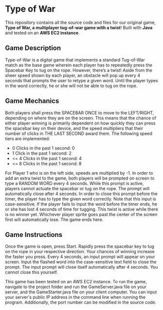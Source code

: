 # Type of War
This repository contains all the source code and files for our original game, **Type of War, a multiplayer tug-of-war game with a twist**! Built with **Java** and tested on an **AWS EC2 instance**.

## Game Description
Type-of-War is a digital game that implements a standard Tug-of-War match as the base game wherein each player has to repeatedly press the Spacebar Key to tug on the rope. However, there’s a twist! Aside from the sheer speed shown by each player, an obstacle will pop up every 4 seconds that prompts the user to retype a given word. Until the player types in the word correctly, he or she will not be able to tug on the rope.

## Game Mechanics
Both players shall press the SPACEBAR ONCE to move to the LEFT/RIGHT, depending on where they are on the screen.
This means that the chance of either player winning is primarily dependent on how quickly they can press the spacebar key on their device, and the speed multipliers that their number of clicks in THE LAST SECOND award them.
The following speed tiers are implemented:

- 0 Clicks in the past 1 second: 0
- 1 Click in the past 1 second: 2
- <= 4 Clicks in the past 1 second: 4
- <= 8 Clicks in the past 1 second: 8

For Player 1 who is on the left side, speeds are multiplied by -1.
In order to add an extra twist to the game, both players will be prompted on screen to type a RANDOM WORD every 4 seconds.
While this prompt is active, players cannot actuate the spacebar or tug on the rope.
The prompt will automatically close after 4 seconds.
In order to close this prompt before the timer, the player has to type the given word correctly. Note that this input is case-sensitive.
If the player fails to input the word before the timer ends, he or she has lost 4 seconds of time for tugging.
This twist is active while there is no winner yet.
Whichever player sprite goes past the center of the screen first will automatically lose. The game ends here.

## Game Instructions
Once the game is open, press Start.
Rapidly press the spacebar key to tug on the rope in your respective direction. Your chances of winning increase the faster you press.
Every 4 seconds, an input prompt will appear on your screen. Input the flashed word into the case-sensitive text field to close the prompt. The input prompt will close itself automatically after 4 seconds. You cannot close this yourself.

This game has been tested on an AWS EC2 instance. To run the game, navigate to the project folder and run the GameServer.java file on your server, and the GameStarter.java file on your client computer. You can input your server's public IP address in the command line when running the program. Additionally, the port number can be modified in the source code.

